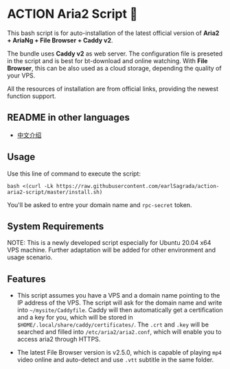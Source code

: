 # ACTION Aria2 Script 🚀

This bash script is for auto-installation of the latest official version of **Aria2 + AriaNg + File Browser + Caddy v2**.

The bundle uses **Caddy v2** as web server. The configuration file is preseted in the script and is best for bt-download and online watching. With **File Browser**, this can be also used as a cloud storage, depending the quality of your VPS.

All the resources of installation are from official links, providing the newest function support.

## README in other languages
* [中文介绍](./README/README_zh-Hans.md)

## Usage
Use this line of command to execute the script:
```
bash <(curl -Lk https://raw.githubusercontent.com/earlSagrada/action-aria2-script/master/install.sh)
```
You'll be asked to entre your domain name and `rpc-secret` token.

## System Requirements
NOTE: This is a newly developed script especially for Ubuntu 20.04 x64 VPS machine. Further adaptation will be added for other environment and usage scenario.

## Features
* This script assumes you have a VPS and a domain name pointing to the IP address of the VPS. The script will ask for the domain name and write into `~/mysite/Caddyfile`. Caddy will then automatically get a certification and a key for you, which will be stored in `$HOME/.local/share/caddy/certificates/`. The `.crt` and `.key` will be searched and filled into `/etc/aria2/aria2.conf`, which will enable you to access aria2 through HTTPS.

* The latest File Browser version is v2.5.0, which is capable of playing `mp4` video online and auto-detect and use `.vtt` subtitle in the same folder.
